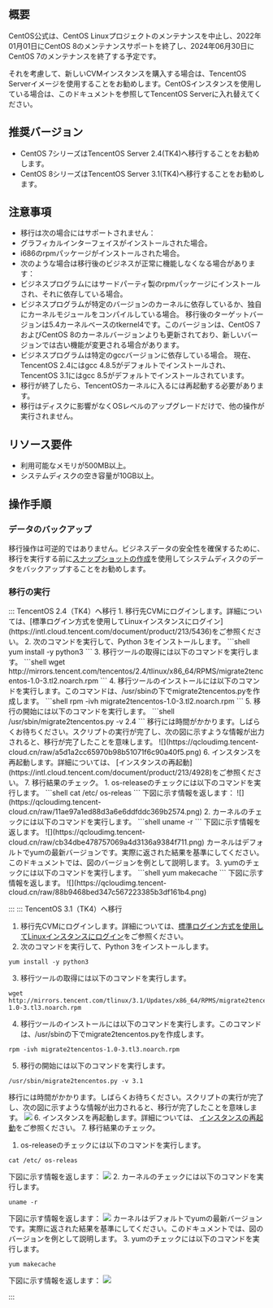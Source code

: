 ## 概要
CentOS公式は、CentOS Linuxプロジェクトのメンテナンスを中止し、2022年01月01日にCentOS 8のメンテナンスサポートを終了し、2024年06月30日にCentOS 7のメンテナンスを終了する予定です。

それを考慮して、新しいCVMインスタンスを購入する場合は、TencentOS Serverイメージを使用することをお勧めします。CentOSインスタンスを使用している場合は、このドキュメントを参照してTencentOS Serverに入れ替えてください。


## 推奨バージョン
- CentOS 7シリーズはTencentOS Server 2.4(TK4)へ移行することをお勧めします。
- CentOS 8シリーズはTencentOS Server 3.1(TK4)へ移行することをお勧めします。


## 注意事項
- 移行は次の場合にはサポートされません：
 - グラフィカルインターフェイスがインストールされた場合。
 - i686のrpmパッケージがインストールされた場合。
- 次のような場合は移行後のビジネスが正常に機能しなくなる場合があります：
 - ビジネスプログラムにはサードパーティ製のrpmパッケージにインストールされ、それに依存している場合。
 - ビジネスプログラムが特定のバージョンのカーネルに依存しているか、独自にカーネルモジュールをコンパイルしている場合。
移行後のターゲットバージョンは5.4カーネルベースのtkernel4です。このバージョンは、CentOS 7およびCentOS 8のカーネルバージョンよりも更新されており、新しいバージョンでは古い機能が変更される場合があります。
 - ビジネスプログラムは特定のgccバージョンに依存している場合。
現在、TencentOS 2.4にはgcc 4.8.5がデフォルトでインストールされ、TencentOS 3.1にはgcc 8.5がデフォルトでインストールされています。
- 移行が終了したら、TencentOSカーネルに入るには再起動する必要があります。
- 移行はディスクに影響がなくOSレベルのアップグレードだけで、他の操作が実行されません。

## リソース要件
- 利用可能なメモリが500MB以上。
- システムディスクの空き容量が10GB以上。

## 操作手順

### データのバックアップ
移行操作は可逆的ではありません。ビジネスデータの安全性を確保するために、移行を実行する前に[スナップショットの作成](https://intl.cloud.tencent.com/document/product/362/5755)を使用してシステムディスクのデータをバックアップすることをお勧めします。

### 移行の実行
<dx-tabs>
::: TencentOS 2.4（TK4）へ移行
1. 移行先CVMにログインします。詳細については、[標準ログイン方式を使用してLinuxインスタンスにログイン](https://intl.cloud.tencent.com/document/product/213/5436)をご参照ください。
2. 次のコマンドを実行して、Python 3をインストールします。
```shell
yum install -y python3
```
3. 移行ツールの取得には以下のコマンドを実行します。
```shell
wget http://mirrors.tencent.com/tencentos/2.4/tlinux/x86_64/RPMS/migrate2tencentos-1.0-3.tl2.noarch.rpm
```
4. 移行ツールのインストールには以下のコマンドを実行します。このコマンドは、/usr/sbinの下でmigrate2tencentos.pyを作成します。
```shell
rpm -ivh migrate2tencentos-1.0-3.tl2.noarch.rpm
```
5. 移行の開始には以下のコマンドを実行します。
```shell
/usr/sbin/migrate2tencentos.py -v 2.4
```
移行には時間がかかります。しばらくお待ちください。スクリプトの実行が完了し、次の図に示すような情報が出力されると、移行が完了したことを意味します。
![](https://qcloudimg.tencent-cloud.cn/raw/a5d1a2cc65970b98b51071f6c90a40f5.png)
6. インスタンスを再起動します。詳細については、 [インスタンスの再起動](https://intl.cloud.tencent.com/document/product/213/4928)をご参照ください。
7. 移行結果のチェック。 
   1. os-releaseのチェックには以下のコマンドを実行します。
```shell
cat /etc/ os-releas
```
下図に示す情報を返します：
![](https://qcloudimg.tencent-cloud.cn/raw/11ae97a1ed88d3a6e6ddfddc369b2574.png)
   2. カーネルのチェックには以下のコマンドを実行します。
```shell
uname -r
```
下図に示す情報を返します。
![](https://qcloudimg.tencent-cloud.cn/raw/cb34dbe478757069a4d3136a9384f711.png)
<dx-alert infotype="explain" title="">
カーネルはデフォルトでyumの最新バージョンです。実際に返された結果を基準にしてください。このドキュメントでは、図のバージョンを例として説明します。
</dx-alert>
  3. yumのチェックには以下のコマンドを実行します。
```shell
yum makecache
```
下図に示す情報を返します。
![](https://qcloudimg.tencent-cloud.cn/raw/88b9468bed347c567223385b3df161b4.png)


:::
::: TencentOS 3.1（TK4）へ移行
1. 移行先CVMにログインします。詳細については、[標準ログイン方式を使用してLinuxインスタンスにログイン](https://intl.cloud.tencent.com/document/product/213/5436)をご参照ください。
2. 次のコマンドを実行して、Python 3をインストールします。
```shell
yum install -y python3
```
3. 移行ツールの取得には以下のコマンドを実行します。
```shell
wget http://mirrors.tencent.com/tlinux/3.1/Updates/x86_64/RPMS/migrate2tencentos-1.0-3.tl3.noarch.rpm
```
4. 移行ツールのインストールには以下のコマンドを実行します。このコマンドは、/usr/sbinの下でmigrate2tencentos.pyを作成します。
```shell
rpm -ivh migrate2tencentos-1.0-3.tl3.noarch.rpm
```
5. 移行の開始には以下のコマンドを実行します。
```shell
/usr/sbin/migrate2tencentos.py -v 3.1
```
移行には時間がかかります。しばらくお待ちください。スクリプトの実行が完了し、次の図に示すような情報が出力されると、移行が完了したことを意味します。
![](https://qcloudimg.tencent-cloud.cn/raw/e272e5f6e5eba50a1e9bc74db536a592.png)
6. インスタンスを再起動します。詳細については、 [インスタンスの再起動](https://intl.cloud.tencent.com/document/product/213/4928)をご参照ください。
7. 移行結果のチェック。 
   1. os-releaseのチェックには以下のコマンドを実行します。
```shell
cat /etc/ os-releas
```
下図に示す情報を返します：
![](https://qcloudimg.tencent-cloud.cn/raw/eb7333c8badf5d7a4852a66084fcc190.png)
   2. カーネルのチェックには以下のコマンドを実行します。
```shell
uname -r
```
下図に示す情報を返します：
![](https://qcloudimg.tencent-cloud.cn/raw/9bba4c6112c4bec1482d827ad02a39d6.png)
<dx-alert infotype="explain" title="">
カーネルはデフォルトでyumの最新バージョンです。実際に返された結果を基準にしてください。このドキュメントでは、図のバージョンを例として説明します。
</dx-alert>
  3. yumのチェックには以下のコマンドを実行します。
```shell
yum makecache
```
下図に示す情報を返します：
![](https://qcloudimg.tencent-cloud.cn/raw/83a6ec7fc69ab6bd26e9ff1cf0f443da.png)

:::
</dx-tabs>


